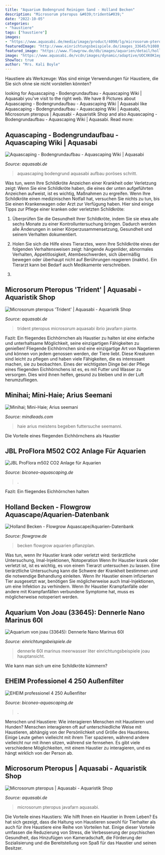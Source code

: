 ```yaml
---
title: "Aquarium Bodengrund Reinigen Sand - Holland Becken"
description: "Microsorum pteropus &#039;trident&#039;"
date: "2022-10-05"
categories:
- "haustiere"
tags: ["haustiere"]
images:
- "https://www.aquasabi.de/media/image/product/4090/lg/microsorum-pteropus-trident~3.jpg"
featuredImage: "http://www.einrichtungsbeispiele.de/images_33645/h1080_w1920/aquarium-hauptansicht-von-dennerle-nano-marinus-60l__0a1b30436a6b0e958db8a5374dd82388.jpg"
featured_image: "https://www.flowgrow.de/db/images/aquarien/detail/holland-becken-549715e72369f.jpg"
image: "https://www.aquasabi.de/vcdn/images/dynamic/adaptive/UOCXK0K1ep/aquascaping-bodengrund-aufbau#2.jpg"
ShowToc: true
author: "Mrs. Kali Boyle"
---
```



Haustiere als Werkzeuge: Was sind einige Verwendungen für Haustiere, die Sie sich ohne sie nicht vorstellen könnten?

	

		
looking for Aquascaping - Bodengrundaufbau - Aquascaping Wiki | Aquasabi you've visit to the right web. We have 8 Pictures about Aquascaping - Bodengrundaufbau - Aquascaping Wiki | Aquasabi like Aquascaping - Bodengrundaufbau - Aquascaping Wiki | Aquasabi, Microsorum pteropus | Aquasabi - Aquaristik Shop and also Aquascaping - Bodengrundaufbau - Aquascaping Wiki | Aquasabi. Read more:
		
    
## Aquascaping - Bodengrundaufbau - Aquascaping Wiki | Aquasabi

<img loading=lazy src="https://www.aquasabi.de/vcdn/images/dynamic/adaptive/UOCXK0K1ep/aquascaping-bodengrund-aufbau#2.jpg" onerror="this.onerror=null;this.src='https://tse1.mm.bing.net/th?id=OIP.Q4Htz-J9iaQ3vDIssyEP9AHaC9&amp;pid=15.1';" alt="Aquascaping - Bodengrundaufbau - Aquascaping Wiki | Aquasabi">

_Source: aquasabi.de_

>aquascaping bodengrund aquasabi aufbau poröses schritt. 

	

Was tun, wenn Ihre Schildkröte Anzeichen einer Krankheit oder Verletzung zeigt:
Wenn Sie eine Schildkröte haben, die eines der unten aufgeführten Anzeichen aufweist, ist es wichtig, Maßnahmen zu ergreifen. Wenn Ihre Schildkröte einen medizinischen Notfall hat, versuchen Sie nichts zu tun, bis Sie einen Krankenwagen oder Arzt zur Verfügung haben. Hier sind einige Tipps zur Pflege einer kranken oder verletzten Schildkröte:
1. Überprüfen Sie die Gesundheit Ihrer Schildkröte, indem Sie sie etwa alle sechs Monate zu einer Kontrolluntersuchung bringen. Dadurch werden alle Änderungen in seiner Körperzusammensetzung, Gesundheit und seinem Verhalten dokumentiert.

2. Holen Sie sich die Hilfe eines Tierarztes, wenn Ihre Schildkröte eines der folgenden Verhaltensweisen zeigt: hängende Augenlider, abnormales Verhalten, Appetitlosigkeit, Atembeschwerden, sich übermäßig bewegen oder überhaupt nicht auf Berührungen reagieren (inaktiv). Ein Tierarzt kann bei Bedarf auch Medikamente verschreiben.

3.

    
## Microsorum Pteropus &#039;Trident&#039; | Aquasabi - Aquaristik Shop

<img loading=lazy src="https://www.aquasabi.de/media/image/product/4090/lg/microsorum-pteropus-trident~3.jpg" onerror="this.onerror=null;this.src='https://tse1.mm.bing.net/th?id=OIP.BGJnhmBsySWokzvumi5RKwHaHa&amp;pid=15.1';" alt="Microsorum pteropus &#039;Trident&#039; | Aquasabi - Aquaristik Shop">

_Source: aquasabi.de_

>trident pteropus microsorum aquasabi ibrio javafarn piante. 

	

Fazit: Ein fliegendes Eichhörnchen als Haustier zu halten ist eine einfache und unterhaltsame Möglichkeit, seine einzigartigen Fähigkeiten zu genießen!
Fliegende Eichhörnchen sind eine einzigartige Art von Nagetieren und können von jedem genossen werden, der Tiere liebt. Diese Kreaturen sind leicht zu pflegen und haben viele Fähigkeiten, die es interessant machen, sie zu beobachten. Eines der wichtigsten Dinge bei der Pflege eines fliegenden Eichhörnchens ist es, es mit Futter und Wasser zu versorgen. Dies wird ihnen helfen, gesund zu bleiben und in der Luft herumzufliegen.

    
## Minihai; Mini-Haie; Arius Seemani

<img loading=lazy src="http://www.mindleads.com/test/arius/Mvc-125f.jpg" onerror="this.onerror=null;this.src='https://tse2.mm.bing.net/th?id=OIP.lvbfVJA0tiuP0IyjcHVGLQAAAA&amp;pid=15.1';" alt="Minihai; Mini-Haie; Arius seemani">

_Source: mindleads.com_

>haie arius meistens begeben futtersuche seemanni. 

	

Die Vorteile eines fliegenden Eichhörnchens als Haustier

    
## JBL ProFlora M502 CO2 Anlage Für Aquarien

<img loading=lazy src="https://www.biconeo-aquascaping.de/aquascaping/shop/images/jbl-proflora-m502-co2-anlage-500g.jpg" onerror="this.onerror=null;this.src='https://tse3.mm.bing.net/th?id=OIP.uB2aQdAr9b63_66Lw-4W9QHaHa&amp;pid=15.1';" alt="JBL ProFlora m502 CO2 Anlage für Aquarien">

_Source: biconeo-aquascaping.de_

>. 

	

Fazit: Ein fliegendes Eichhörnchen halten

    
## Holland Becken - Flowgrow Aquascape/Aquarien-Datenbank

<img loading=lazy src="https://www.flowgrow.de/db/images/aquarien/detail/holland-becken-549715e72369f.jpg" onerror="this.onerror=null;this.src='https://tse4.mm.bing.net/th?id=OIP.lxER3l7BhkNqd3I44jQiXwHaEc&amp;pid=15.1';" alt="Holland Becken - Flowgrow Aquascape/Aquarien-Datenbank">

_Source: flowgrow.de_

>becken flowgrow aquarien pflanzplan. 

	

Was tun, wenn Ihr Haustier krank oder verletzt wird: tierärztliche Untersuchung, Imal-Injektionen, Notoperation
Wenn Ihr Haustier krank oder verletzt ist, ist es wichtig, es von einem Tierarzt untersuchen zu lassen. Eine tierärztliche Untersuchung kann die Schwere der Krankheit bestimmen und die notwendige Behandlung einleiten. Wenn Ihr Haustier einem infizierten Tier ausgesetzt war, benötigen Sie möglicherweise auch Imal-Injektionen, um eine Infektion zu verhindern. Wenn Ihr Haustier Krampfanfälle oder andere mit Krampfanfällen verbundene Symptome hat, muss es möglicherweise notoperiert werden.

    
## Aquarium Von Joau (33645): Dennerle Nano Marinus 60l

<img loading=lazy src="http://www.einrichtungsbeispiele.de/images_33645/h1080_w1920/aquarium-hauptansicht-von-dennerle-nano-marinus-60l__0a1b30436a6b0e958db8a5374dd82388.jpg" onerror="this.onerror=null;this.src='https://tse4.mm.bing.net/th?id=OIP.4a7I_fZvDIPPSpirqgU7UwHaJ5&amp;pid=15.1';" alt="Aquarium von joau (33645): Dennerle Nano Marinus 60l">

_Source: einrichtungsbeispiele.de_

>dennerle 60l marinus meerwasser liter einrichtungsbeispiele joau hauptansicht. 

	

Wie kann man sich um eine Schildkröte kümmern?

    
## EHEIM Professionel 4 250 Außenfilter

<img loading=lazy src="http://www.biconeo-aquascaping.de/aquascaping/shop/images/eheim-professionel-4-filterkoerbe.jpg" onerror="this.onerror=null;this.src='https://tse3.mm.bing.net/th?id=OIP.dqaSPUGv1dpHKFSFFF8VMAHaHa&amp;pid=15.1';" alt="EHEIM professionel 4 250 Außenfilter">

_Source: biconeo-aquascaping.de_

>. 

	

Menschen und Haustiere: Wie interagieren Menschen mit Haustieren und Hunden?
Menschen interagieren oft auf unterschiedliche Weise mit Haustieren, abhängig von der Persönlichkeit und Größe des Haustieres. Einige Leute gehen vielleicht mit ihrem Tier spazieren, während andere vielleicht nur mit ihnen sitzen, während sie fernsehen. Es gibt viele verschiedene Möglichkeiten, mit einem Haustier zu interagieren, und es hängt wirklich von der Person ab.

    
## Microsorum Pteropus | Aquasabi - Aquaristik Shop

<img loading=lazy src="https://www.aquasabi.de/media/image/product/4502/lg/microsorum-pteropus~2.jpg" onerror="this.onerror=null;this.src='https://tse1.mm.bing.net/th?id=OIP.TUECO1dy-29YfURJAwScWAHaHa&amp;pid=15.1';" alt="Microsorum pteropus | Aquasabi - Aquaristik Shop">

_Source: aquasabi.de_

>microsorum pteropus javafarn aquasabi. 

	

Die Vorteile eines Haustiers: Wie hilft Ihnen ein Haustier in Ihrem Leben?
Es hat sich gezeigt, dass die Haltung von Haustieren sowohl für Tierhalter als auch für ihre Haustiere eine Reihe von Vorteilen hat. Einige dieser Vorteile umfassen die Reduzierung von Stress, die Verbesserung der psychischen Gesundheit, das Hinzufügen von Kameradschaft, die Förderung der Sozialisierung und die Bereitstellung von Spaß für das Haustier und seinen Besitzer.

